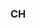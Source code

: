 ### CH

<!--
**CHEBBEU/CHEBBEU** is a ✨ _special_ ✨ repository because its `README.md` (this file) appears on your GitHub profile.

- 🔭 I received the B.S. degree from the Department of Industrial Engineering and the minor degree from the Department of software engineering, Chonnam National University, South Korea, in 2021. 

- 🌱 I'm currently working toward the M.S. degree from the Department of Artificial Intelligence Convergence, Chonnam National University, South Korea.

- 📫 How to reach me: iidmsqls@naver.com

- 😄 Pronouns: Korean & English

- ⚡ Fun fact: My research interests pattern recognition and AI

